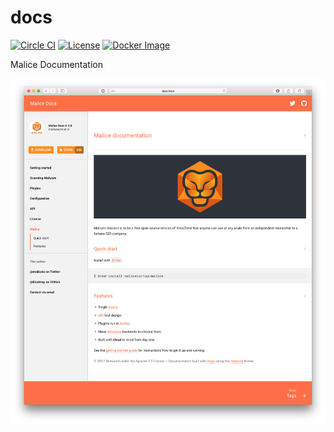 docs
====

[![Circle CI](https://circleci.com/gh/maliceio/docs.png?style=shield)](https://circleci.com/gh/maliceio/docs)
[![License](https://img.shields.io/badge/licence-Apache%202.0-blue.svg)](LICENSE)
[![Docker Image](https://img.shields.io/badge/docker%20image-20MB-blue.svg)](https://hub.docker.com/r/malice/docs/)

Malice Documentation

![screen-shot](static/images/screen-shot.png)
